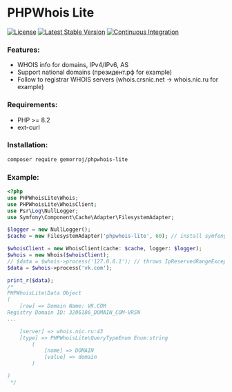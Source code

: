 # PHPWhois Lite

[![License](https://poser.pugx.org/gemorroj/phpwhois-lite/license)](https://packagist.org/packages/gemorroj/phpwhois-lite)
[![Latest Stable Version](https://poser.pugx.org/gemorroj/phpwhois-lite/v/stable)](https://packagist.org/packages/gemorroj/phpwhois-lite)
[![Continuous Integration](https://github.com/Gemorroj/phpwhois-lite/workflows/Continuous%20Integration/badge.svg)](https://github.com/Gemorroj/phpwhois-lite/actions?query=workflow%3A%22Continuous+Integration%22)


### Features:
- WHOIS info for domains, IPv4/IPv6, AS
- Support national domains (президент.рф for example)
- Follow to registrar WHOIS servers (whois.crsnic.net -> whois.nic.ru for example)

### Requirements:
- PHP >= 8.2
- ext-curl

### Installation:
```bash
composer require gemorroj/phpwhois-lite
```

### Example:
```php
<?php
use PHPWhoisLite\Whois;
use PHPWhoisLite\WhoisClient;
use Psr\Log\NullLogger;
use Symfony\Component\Cache\Adapter\FilesystemAdapter;

$logger = new NullLogger();
$cache = new FilesystemAdapter('phpwhois-lite', 60); // install symfony/cache

$whoisClient = new WhoisClient(cache: $cache, logger: $logger);
$whois = new Whois($whoisClient);
// $data = $whois->process('127.0.0.1'); // throws IpReservedRangeException
$data = $whois->process('vk.com');

print_r($data);
/*
PHPWhoisLite\Data Object
(
    [raw] => Domain Name: VK.COM
Registry Domain ID: 3206186_DOMAIN_COM-VRSN
...

    [server] => whois.nic.ru:43
    [type] => PHPWhoisLite\QueryTypeEnum Enum:string
        (
            [name] => DOMAIN
            [value] => domain
        )

)
 */
```
